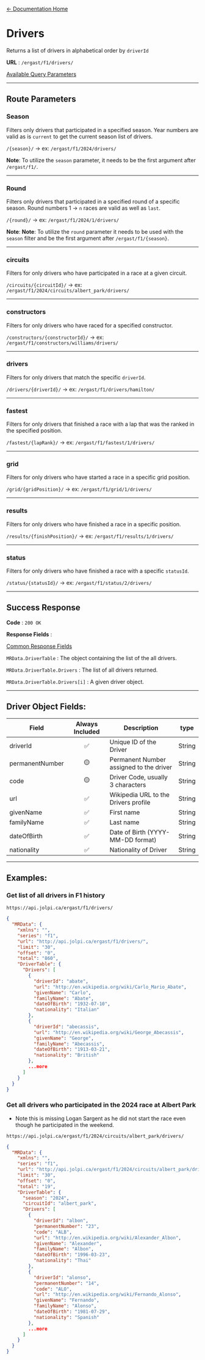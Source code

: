 [← Documentation Home](/docs/README.md)
# Drivers

Returns a list of drivers in alphabetical order by `driverId`

**URL** : `/ergast/f1/drivers/`

[Available Query Parameters](/docs/README.md#query-parameters)

---

## Route Parameters

### Season

Filters only drivers that participated in a specified season. Year numbers are valid as is `current` to get the current season list of drivers.

`/{season}/` -> ex: `/ergast/f1/2024/drivers/`

**Note**: To utilize the `season` parameter, it needs to be the first argument after `/ergast/f1/`.

---

### Round

Filters only drivers that participated in a specified round of a specific season. Round numbers 1 -> `n` races are valid as well as `last`.

`/{round}/` -> ex: `/ergast/f1/2024/1/drivers/`

**Note**: **Note**: To utilize the `round` parameter it needs to be used with the `season` filter and be the first argument after `/ergast/f1/{season}`.

---

### circuits

Filters for only drivers who have participated in a race at a given circuit.

`/circuits/{circuitId}/` -> ex: `/ergast/f1/2024/circuits/albert_park/drivers/`

---

### constructors

Filters for only drivers who have raced for a specified constructor.

`/constructors/{constructorId}/` -> ex: `/ergast/f1/constructors/williams/drivers/`

---

### drivers

Filters for only drivers that match the specific `driverId`.

`/drivers/{driverId}/` -> ex: `/ergast/f1/drivers/hamilton/`


---

### fastest

Filters for only drivers that finished a race with a lap that was the ranked in the specified position.

`/fastest/{lapRank}/` -> ex: `/ergast/f1/fastest/1/drivers/`


---

### grid

Filters for only drivers who have started a race in a specific grid position.

`/grid/{gridPosition}/` -> ex: `/ergast/f1/grid/1/drivers/`

---

### results

Filters for only drivers who have finished a race in a specific position.

`/results/{finishPosition}/` -> ex: `/ergast/f1/results/1/drivers/`

---

### status

Filters for only drivers who have finished a race with a specific `statusId`.

`/status/{statusId}/` -> ex: `/ergast/f1/status/2/drivers/`

---

## Success Response

**Code** : `200 OK`

**Response Fields** :

[Common Response Fields](./README.md#common-response-fields)

`MRData.DriverTable` : The object containing the list of the all drivers.

`MRData.DriverTable.Drivers` : The list of all drivers returned.

`MRData.DriverTable.Drivers[i]` : A given driver object.

---

## Driver Object Fields:

|Field|Always Included|Description|type
|---|:---:|---|---|
|driverId|✅|Unique ID of the Driver|String
|permanentNumber|🟡|Permanent Number assigned to the driver|String
|code|🟡|Driver Code, usually 3 characters|String
|url|✅|Wikipedia URL to the Drivers profile|String
|givenName|✅|First name|String
|familyName|✅|Last name|String
|dateOfBirth|✅|Date of Birth (YYYY-MM-DD format)|String
|nationality|✅|Nationality of Driver|String

---

## Examples:

### Get list of all drivers in F1 history

`https://api.jolpi.ca/ergast/f1/drivers/`

```json
{
  "MRData": {
    "xmlns": "",
    "series": "f1",
    "url": "http://api.jolpi.ca/ergast/f1/drivers/",
    "limit": "30",
    "offset": "0",
    "total": "860",
    "DriverTable": {
      "Drivers": [
        {
          "driverId": "abate",
          "url": "http://en.wikipedia.org/wiki/Carlo_Mario_Abate",
          "givenName": "Carlo",
          "familyName": "Abate",
          "dateOfBirth": "1932-07-10",
          "nationality": "Italian"
        },
        {
          "driverId": "abecassis",
          "url": "http://en.wikipedia.org/wiki/George_Abecassis",
          "givenName": "George",
          "familyName": "Abecassis",
          "dateOfBirth": "1913-03-21",
          "nationality": "British"
        },
        ...more
      ]
    }
  }
}
```

### Get all drivers who participated in the 2024 race at Albert Park

* Note this is missing Logan Sargent as he did not start the race even though he participated in the weekend.

`https://api.jolpi.ca/ergast/f1/2024/circuits/albert_park/drivers/`

```json
{
  "MRData": {
    "xmlns": "",
    "series": "f1",
    "url": "http://api.jolpi.ca/ergast/f1/2024/circuits/albert_park/drivers/",
    "limit": "30",
    "offset": "0",
    "total": "19",
    "DriverTable": {
      "season": "2024",
      "circuitId": "albert_park",
      "Drivers": [
        {
          "driverId": "albon",
          "permanentNumber": "23",
          "code": "ALB",
          "url": "http://en.wikipedia.org/wiki/Alexander_Albon",
          "givenName": "Alexander",
          "familyName": "Albon",
          "dateOfBirth": "1996-03-23",
          "nationality": "Thai"
        },
        {
          "driverId": "alonso",
          "permanentNumber": "14",
          "code": "ALO",
          "url": "http://en.wikipedia.org/wiki/Fernando_Alonso",
          "givenName": "Fernando",
          "familyName": "Alonso",
          "dateOfBirth": "1981-07-29",
          "nationality": "Spanish"
        },
        ...more
      ]
    }
  }
}
```